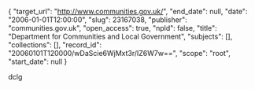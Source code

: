 {
  "target_url": "http://www.communities.gov.uk/", 
  "end_date": null, 
  "date": "2006-01-01T12:00:00", 
  "slug": 23167038, 
  "publisher": "communities.gov.uk", 
  "open_access": true, 
  "npld": false, 
  "title": "Department for Communities and Local Government", 
  "subjects": [], 
  "collections": [], 
  "record_id": "20060101T120000/wDaScie6WjMxt3r/IZ6W7w==", 
  "scope": "root", 
  "start_date": null
}

dclg
